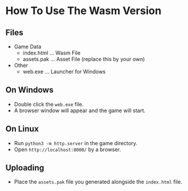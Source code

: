 How To Use The Wasm Version
===========================

## Files

- Game Data
    - index.html ... Wasm File
    - assets.pak ... Asset File (replace this by your own)
- Other
    - web.exe ... Launcher for Windows

## On Windows

- Double click the `web.exe` file.
- A browser window will appear and the game will start.

## On Linux

- Run `python3 -m http.server` in the game directory.
- Open `http://localhost:8000/` by a browser.

## Uploading

- Place the `assets.pak` file you generated alongside the `index.html` file.
